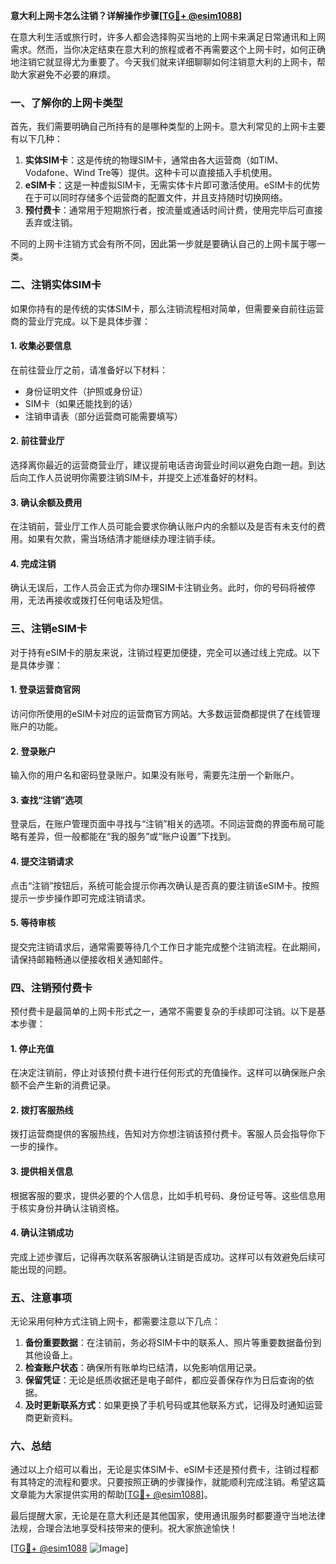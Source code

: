 **意大利上网卡怎么注销？详解操作步骤[[TG💪+ @esim1088](https://t.me/s/esim1088)]**

在意大利生活或旅行时，许多人都会选择购买当地的上网卡来满足日常通讯和上网需求。然而，当你决定结束在意大利的旅程或者不再需要这个上网卡时，如何正确地注销它就显得尤为重要了。今天我们就来详细聊聊如何注销意大利的上网卡，帮助大家避免不必要的麻烦。

### 一、了解你的上网卡类型

首先，我们需要明确自己所持有的是哪种类型的上网卡。意大利常见的上网卡主要有以下几种：

1. **实体SIM卡**：这是传统的物理SIM卡，通常由各大运营商（如TIM、Vodafone、Wind Tre等）提供。这种卡可以直接插入手机使用。
2. **eSIM卡**：这是一种虚拟SIM卡，无需实体卡片即可激活使用。eSIM卡的优势在于可以同时存储多个运营商的配置文件，并且支持随时切换网络。
3. **预付费卡**：通常用于短期旅行者，按流量或通话时间计费，使用完毕后可直接丢弃或注销。

不同的上网卡注销方式会有所不同，因此第一步就是要确认自己的上网卡属于哪一类。

### 二、注销实体SIM卡

如果你持有的是传统的实体SIM卡，那么注销流程相对简单，但需要亲自前往运营商的营业厅完成。以下是具体步骤：

#### 1. 收集必要信息
在前往营业厅之前，请准备好以下材料：
- 身份证明文件（护照或身份证）
- SIM卡（如果还能找到的话）
- 注销申请表（部分运营商可能需要填写）

#### 2. 前往营业厅
选择离你最近的运营商营业厅，建议提前电话咨询营业时间以避免白跑一趟。到达后向工作人员说明你需要注销SIM卡，并提交上述准备好的材料。

#### 3. 确认余额及费用
在注销前，营业厅工作人员可能会要求你确认账户内的余额以及是否有未支付的费用。如果有欠款，需当场结清才能继续办理注销手续。

#### 4. 完成注销
确认无误后，工作人员会正式为你办理SIM卡注销业务。此时，你的号码将被停用，无法再接收或拨打任何电话及短信。

### 三、注销eSIM卡

对于持有eSIM卡的朋友来说，注销过程更加便捷，完全可以通过线上完成。以下是具体步骤：

#### 1. 登录运营商官网
访问你所使用的eSIM卡对应的运营商官方网站。大多数运营商都提供了在线管理账户的功能。

#### 2. 登录账户
输入你的用户名和密码登录账户。如果没有账号，需要先注册一个新账户。

#### 3. 查找“注销”选项
登录后，在账户管理页面中寻找与“注销”相关的选项。不同运营商的界面布局可能略有差异，但一般都能在“我的服务”或“账户设置”下找到。

#### 4. 提交注销请求
点击“注销”按钮后，系统可能会提示你再次确认是否真的要注销该eSIM卡。按照提示一步步操作即可完成注销请求。

#### 5. 等待审核
提交完注销请求后，通常需要等待几个工作日才能完成整个注销流程。在此期间，请保持邮箱畅通以便接收相关通知邮件。

### 四、注销预付费卡

预付费卡是最简单的上网卡形式之一，通常不需要复杂的手续即可注销。以下是基本步骤：

#### 1. 停止充值
在决定注销前，停止对该预付费卡进行任何形式的充值操作。这样可以确保账户余额不会产生新的消费记录。

#### 2. 拨打客服热线
拨打运营商提供的客服热线，告知对方你想注销该预付费卡。客服人员会指导你下一步的操作。

#### 3. 提供相关信息
根据客服的要求，提供必要的个人信息，比如手机号码、身份证号等。这些信息用于核实身份并确认注销资格。

#### 4. 确认注销成功
完成上述步骤后，记得再次联系客服确认注销是否成功。这样可以有效避免后续可能出现的问题。

### 五、注意事项

无论采用何种方式注销上网卡，都需要注意以下几点：

1. **备份重要数据**：在注销前，务必将SIM卡中的联系人、照片等重要数据备份到其他设备上。
2. **检查账户状态**：确保所有账单均已结清，以免影响信用记录。
3. **保留凭证**：无论是纸质收据还是电子邮件，都应妥善保存作为日后查询的依据。
4. **及时更新联系方式**：如果更换了手机号码或其他联系方式，记得及时通知运营商更新资料。

### 六、总结

通过以上介绍可以看出，无论是实体SIM卡、eSIM卡还是预付费卡，注销过程都有其特定的流程和要求。只要按照正确的步骤操作，就能顺利完成注销。希望这篇文章能为大家提供实用的帮助[[TG💪+ @esim1088](https://t.me/s/esim1088)]。

最后提醒大家，无论是在意大利还是其他国家，使用通讯服务时都要遵守当地法律法规，合理合法地享受科技带来的便利。祝大家旅途愉快！

[[TG💪+ @esim1088](https://t.me/s/esim1088) ![Image](https://i.postimg.cc/4NQfJmqS/Snipaste-2025-05-13-00-14-12.png)]